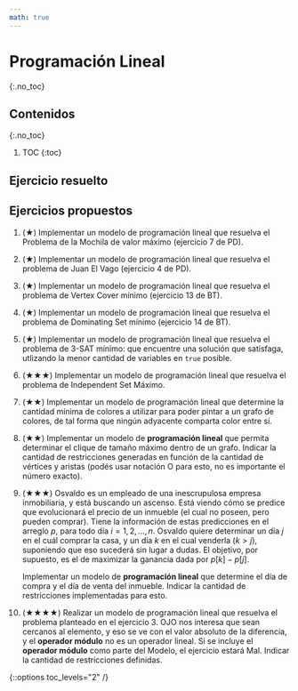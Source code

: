 ```yaml
---
math: true
---
```


# Programación Lineal
{:.no_toc}


## Contenidos
{:.no_toc}

1. TOC
{:toc}


## Ejercicio resuelto

## Ejercicios propuestos

1.	(★) Implementar un modelo de programación lineal que resuelva el Problema de la Mochila de valor máximo (ejercicio 7 de PD). 

1. 	(★) Implementar un modelo de programación lineal que resuelva el problema de Juan El Vago (ejercicio 4 de PD).

1. 	(★) Implementar un modelo de programación lineal que resuelva el problema de Vertex Cover mínimo (ejercicio 13 de BT). 

1. 	(★) Implementar un modelo de programación lineal que resuelva el problema de Dominating Set mínimo (ejercicio 14 de BT).

1.	(★) Implementar un modelo de programación lineal que resuelva el problema de 3-SAT mínimo: que encuentre una solución que satisfaga, utlizando la menor cantidad de variables en `true` posible.

1. 	(★★★) Implementar un modelo de programación lineal que resuelva el problema de Independent Set Máximo.

1. 	(★★) Implementar un modelo de programación lineal que determine la cantidad mínima de colores a utilizar para poder pintar
	a un grafo de colores, de tal forma que ningún adyacente comparta color entre sí.

1.	(★★) Implementar un modelo de **programación lineal** que permita determinar el clique de 
	tamaño máximo dentro de un grafo. Indicar la cantidad de restricciones generadas en función
	de la cantidad de vértices y aristas (podés usar notación O para esto, no es importante el número exacto).

1.	(★★★) Osvaldo es un empleado de una inescrupulosa empresa inmobiliaria, y está buscando un ascenso. 
	Está viendo cómo se predice que evolucionará el precio de un inmueble (el cual no poseen, 
	pero pueden comprar). Tiene la información de estas predicciones en el arreglo $p$, para todo
	día $i = 1, 2, ..., n$. Osvaldo quiere determinar un día $j$ en el cuál comprar la casa, 
	y un día $k$ en el cual venderla ($k > j$), suponiendo que eso sucederá sin lugar a dudas. 
	El objetivo, por supuesto, es el de maximizar la ganancia dada por $p[k] - p[j]$. 

	Implementar un modelo de **programación lineal** que determine el día de compra y el día de
	venta del inmueble. Indicar la cantidad de restricciones implementadas para esto.

1.	(★★★★) Realizar un modelo de programación lineal que resuelva el problema planteado 
	en el ejercicio 3. OJO nos interesa que sean cercanos al elemento, y eso
	se ve con el valor absoluto de la diferencia, y el **operador módulo** no es
	un operador lineal. Si se incluye el **operador módulo** como parte del Modelo, el ejercicio estará Mal.
	Indicar la cantidad de restricciones definidas.

{::options toc_levels="2" /}
